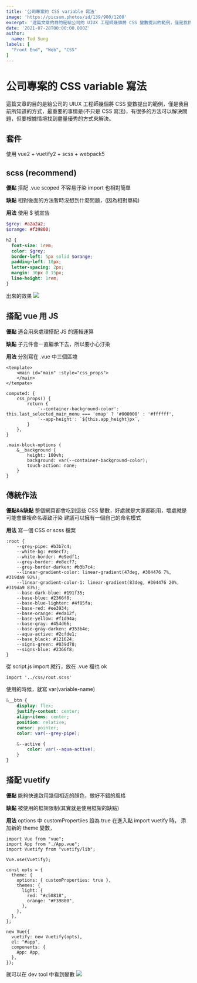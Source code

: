 ```yaml
---
title: '公司專案的 CSS variable 寫法'
image: 'https://picsum.photos/id/139/900/1200'
excerpt: '這篇文章的目的是給公司的 UIUX 工程師幾個將 CSS 變數提出的範例，僅是我目前所知道的方式，最重要的事情是(不只是 CSS 寫法)，有很多的方法可以解決問題，但要根據情境找到盡量優秀的方式來解決。'
date: '2021-07-28T00:00:00.000Z'
author:
  name: Tod Sung
labels: [
  "Front End", "Web", "CSS"
]
---
```


# 公司專案的 CSS variable 寫法

這篇文章的目的是給公司的 UIUX 工程師幾個將 CSS 變數提出的範例，僅是我目前所知道的方式，最重要的事情是(不只是 CSS 寫法)，有很多的方法可以解決問題，但要根據情境找到盡量優秀的方式來解決。

## 套件
使用 vue2 + vuetify2 + scss + webpack5

## scss (recommend)
**優點**
搭配 .vue scoped 不容易汙染
import 也相對簡單

**缺點**
相對後面的方法暫時沒想到什麼問題，(因為相對單純)

**用法**
使用 $ 號宣告
```scss
$grey: #a2a2a2;
$orange: #f39800;

h2 {
  font-size: 1rem;
  color: $grey;
  border-left: 5px solid $orange;
  padding-left: 10px;
  letter-spacing: 2px;
  margin: 30px 0 15px;
  line-height: 1rem;
}
```

出來的效果
![](https://i.imgur.com/V8DzrU4.png)

## 搭配 vue 用 JS
**優點**
適合用來處理搭配 JS 的邏輯運算

**缺點**
子元件會一直繼承下去，所以要小心汙染

**用法**
分別寫在 .vue 中三個區塊
```html=
<template>
    <main id="main" :style="css_props">
    </main>
</tempate>
```

```javascript=
computed: {
    css_props() {
        return {
            '--container-background-color': this.last_selected_main_menu === 'emap' ? '#000000' : '#ffffff',
            '--app-height': `${this.app_height}px`,
        } 
    },
}
```

```scss=
.main-block-options {
    &__background {
        height: 100vh;
        background: var(--container-background-color);
        touch-action: none;
    }
}
```

## 傳統作法

**優點&&缺點**
整個網頁都會吃到這些 CSS 變數，好處就是大家都能用，壞處就是可能會重複命名導致汙染
建議可以擁有一個自己的命名模式

**用法**
寫一個 CSS or scss 檔案
```css=
:root {
    --grey-pipe: #b3b7c4;
    --white-bg: #e8ecf7;
    --white-border: #e9edf1;
    --grey-border: #e8ecf7;
    --grey-border-darken: #b3b7c4;
    --linear-gradient-color: linear-gradient(47deg, #304476 7%, #319da9 92%);
    --linear-gradient-color-1: linear-gradient(83deg, #304476 20%, #319da9 83%);
    --base-dark-blue: #191f35;
    --base-blue: #2366f8;
    --base-blue-lighten: #4f85fa;
    --base-red: #ee3934;
    --base-orange: #eda12f;
    --base-yellow: #f1d94a;
    --base-gray: #454d66;
    --base-gray-darken: #353b4e;
    --aqua-active: #2cfde1;
    --base_black: #121624;
    --signs-green: #039d78;
    --signs-blue: #2366f8;
}
```

從 script.js import 就行，放在 .vue 檔也 ok
```java=
import '../css/root.scss'
```

使用的時候，就寫 var(variable-name)
```scss
&__btn {
    display: flex;
    justify-content: center;
    align-items: center;
    position: relative;
    cursor: pointer;
    color: var(--grey-pipe);

    &--active {
        color: var(--aqua-active);
    }
}
```


## 搭配 vuetify
**優點**
能夠快速啟用幾個相近的顏色，做好不錯的風格

**缺點**
被使用的框架限制(其實就是使用框架的缺點)

**用法**
options 中 customPropertiies 設為 true
在進入點 import vuetify 時， 添加新的 theme 變數，

```javascript=
import Vue from "vue";
import App from "./App.vue";
import Vuetify from "vuetify/lib";

Vue.use(Vuetify);

const opts = {
  theme: {
    options: { customProperties: true },
    themes: {
      light: {
        red: "#c50818",
        orange: "#F39800",
      },
    },
  },
};

new Vue({
  vuetify: new Vuetify(opts),
  el: "#app",
  components: {
    App: App,
  },
});

```

就可以在 dev tool 中看到變數
![](https://i.imgur.com/TEVr7QL.png)
